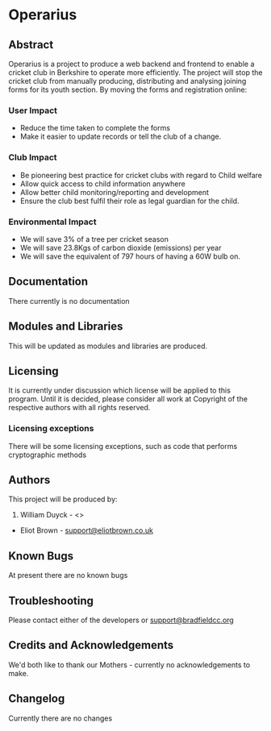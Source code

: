 Operarius
=========

Abstract
--------
Operarius is a project to produce a web backend and frontend to enable a cricket club in Berkshire to operate more efficiently. The project will stop the cricket club from manually producing, distributing and analysing joining forms for its youth section. By moving the forms and registration online:

### User Impact
* Reduce the time taken to complete the forms
* Make it easier to update records or tell the club of a change.

### Club Impact
* Be pioneering best practice for cricket clubs with regard to Child welfare
* Allow quick access to child information anywhere
* Allow better child monitoring/reporting and development
* Ensure the club best fulfil their role as legal guardian for the child.

### Environmental Impact
* We will save 3% of a tree per cricket season
* We will save 23.8Kgs of carbon dioxide (emissions) per year
* We will save the equivalent of 797 hours of having a 60W bulb on.

Documentation
-------------
There currently is no documentation

Modules and Libraries
---------------------
This will be updated as modules and libraries are produced.

Licensing
---------
It is currently under discussion which license will be applied to this program. Until it is decided, please consider all work at Copyright of the respective authors with all rights reserved.

### Licensing exceptions
There will be some licensing exceptions, such as code that performs cryptographic methods

Authors
-------
This project will be produced by:

1. William Duyck - <> 
* Eliot Brown - <support@eliotbrown.co.uk>

Known Bugs
----------
At present there are no known bugs

Troubleshooting
---------------
Please contact either of the developers or <support@bradfieldcc.org>

Credits and Acknowledgements
----------------------------
We'd both like to thank our Mothers - currently no acknowledgements to make.

Changelog
---------
Currently there are no changes

